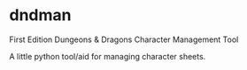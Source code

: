 # dndman
First Edition Dungeons &amp; Dragons Character Management Tool

A little python tool/aid for managing character sheets.
